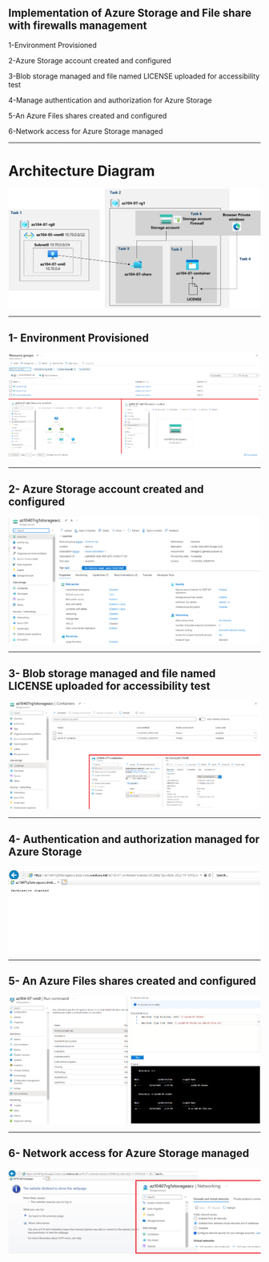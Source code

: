 ## Implementation of Azure Storage and File share with firewalls management


1-Environment Provisioned

2-Azure Storage account created and configured

3-Blob storage managed and file named LICENSE uploaded for accessibility test

4-Manage authentication and authorization for Azure Storage

5-An Azure Files shares created and configured

6-Network access for Azure Storage managed


---

# Architecture Diagram

![Alt text](ArchitectureDiagram.png?raw=true "Architecture Diagram")


------
## 1- Environment Provisioned
![Alt text](Environment.png?raw=true "Environment")


------
## 2- Azure Storage account created and configured
![Alt text](StorageAccount.png?raw=true "StorageAccount")

------

## 3- Blob storage managed and file named LICENSE uploaded for accessibility test
![Alt text](BlobContainer.png?raw=true "BlobContainer")

------

## 4- Authentication and authorization managed for Azure Storage
![Alt text](Authentication.png?raw=true "Authentication")

------

## 5- An Azure Files shares created and configured
![Alt text](FilesShare.png?raw=true "File Share")


------
## 6- Network access for Azure Storage managed
![Alt text](Firewall.png?raw=true "Firewall")


